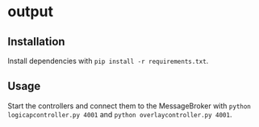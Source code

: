 # output

## Installation
Install dependencies with
`pip install -r requirements.txt`.

## Usage
Start the controllers and connect them to the MessageBroker with
`python logicapcontroller.py 4001` and `python overlaycontroller.py 4001`.
